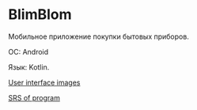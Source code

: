 # BlimBlom

Мобильное приложение покупки бытовых приборов.

ОС: Android  

Язык: Kotlin.  

[User interface images](https://github.com/Dragonthug/lab2_ZHRCPO/tree/master/mocaps)

[SRS of program](https://github.com/Dragonthug/lab2_ZHRCPO/blob/master/requirements/SRS.md)

